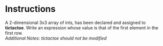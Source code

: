 # Instructions

A 2-dimensional 3x3 array of ints, has been declared and assigned to **tictactoe**. Write an expression whose value is that of the first element in the first row.  
*Additional Notes: tictactoe should not be modified*

